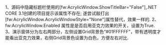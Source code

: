 1、源码中隐藏标题栏使用的[fw:AcrylicWindow.ShowTitleBar="False"],.NET CORE 3.1创建的项目提示该属性不存在;
遂尝试敲打出[fw:AcrylicWindow.AcrylicWindowStyle="None"]属性替代，效果一样的.
2、fw:AcrylicWindow.Enabled 属性是是否启用亚克力效果的开关，设置为True.
3、演示窗体分为左右两部分，左侧设置Grid背景色“#01FFFFFF”，带有透明度才能看出亚克力效果，右侧Grid背景色设置为白色，方便左右对比.
